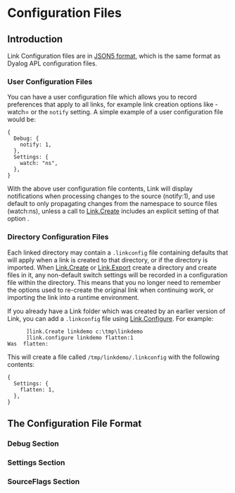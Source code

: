 # Configuration Files

## Introduction
Link Configuration files are in [JSON5 format](https://json5.org/), which is the same format as Dyalog APL configuration files. 

### User Configuration Files
You can have a user configuration file which allows you to record preferences that apply to all links, for example link creation options like -watch= or the `notify` setting. A simple example of a user configuration file would be:

```
{
  Debug: {
    notify: 1,
  },
  Settings: {
    watch: "ns",
  },
}
```
With the above user configuration file contents, Link will display notifications when processing changes to the source (notify:1), and use default to only propagating changes from the namespace to source files (watch:ns), unless a call to [Link.Create](..API/Link.Create.md) includes an explicit setting of that option .

### Directory Configuration Files
Each linked directory may contain a `.linkconfig` file containing defaults that will apply when a link is created to that directory, or if the directory is imported. When [Link.Create](..API/Link.Create.md) or [Link.Export](..API/Link.Export.md) create a directory and create files in it, any non-default switch settings will be recorded in a configuration file within the directory. This means that you no longer need to remember the options used to re-create the original link when continuing work, or importing the link into a runtime environment.

If you already have a Link folder which was created by an earlier version of Link, you can add a `.linkconfig` file using [Link.Configure](..API/Link.Configure.md). For example:

```
      ]link.Create linkdemo c:\tmp\linkdemo
      ]link.configure linkdemo flatten:1
Was  flatten: 
```

This will create a file called `/tmp/linkdemo/.linkconfig` with the following contents:

```
{
  Settings: {
    flatten: 1,
  },
}
```



## The Configuration File Format

### Debug Section

### Settings Section

### SourceFlags Section

